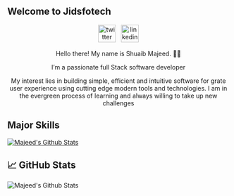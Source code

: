 ## Welcome to Jidsfotech

<p align='center'>
<a href="https://twitter.com/MajeedShuaib"><img src='https://cdn.jsdelivr.net/npm/simple-icons@3.0.1/icons/twitter.svg' alt='twitter' height='40'></a>&nbsp;&nbsp;
<a href=" www.linkedin.com/in/majeed-shuaib-b5594a155Github"><img src='https://cdn.jsdelivr.net/npm/simple-icons@3.0.1/icons/linkedin.svg' alt='linkedin' height='40'></a>
</p>

<p align="center">Hello there! My name is Shuaib Majeed. 👋🤓</p>
<p align="center"> I’m a passionate full Stack software developer</P>
<p align="center"> My interest lies in building simple, efficient and intuitive software for grate user experience using cutting edge modern tools and technologies. I am in the evergreen process of learning and always willing to take up new challenges</p>

## Major Skills
[![Majeed's Github Stats](https://github-readme-stats.vercel.app/api/top-langs?username=jidsfotech&show_icons=true&theme=tokyonight)](https://github.com/jidsfotech)

## &#x1f4c8; GitHub Stats
![Majeed's Github Stats](https://github-readme-stats.vercel.app/api?username=jidsfotech&show_icons=true&theme=radical)
